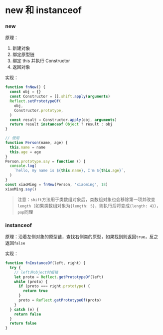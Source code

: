 # new 和 instanceof

### new

原理：

1. 新建对象
2. 绑定原型链
3. 绑定 this 并执行 Constructor
4. 返回对象

实现：

```js
function fnNew() {
  const obj = {}
  const Constructor = [].shift.apply(arguments)
  Reflect.setPrototypeOf(
    obj,
    Constructor.prototype,
  )
  const result = Constructor.apply(obj, arguments)
  return result instanceof Object ? result : obj
}

// 使用
function Person(name, age) {
  this.name = name
  this.age = age
}
Person.prototype.say = function () {
  console.log(
    `hello, my name is ${this.name}, I'm ${this.age}`,
  )
}
const xiaoMing = fnNew(Person, 'xiaoming', 18)
xiaoMing.say()
```

> 注意：`shift`方法用于类数组对象后，类数组对象也会移除第一项并改变`length`（如果类数组对象为`{length: 5}`，则执行后将变成`{length: 4}`），`pop`同理

### instanceof

原理：沿着左侧对象的原型链，查找右侧类的原型，如果找到则返回`true`，反之返回`false`

实现：

```js
function fnInstanceOf(left, right) {
  try {
    // left非object时报错
    let proto = Reflect.getPrototypeOf(left)
    while (proto) {
      if (proto === right.prototype) {
        return true
      }
      proto = Reflect.getPrototypeOf(proto)
    }
  } catch (e) {
    return false
  }
  return false
}
```
